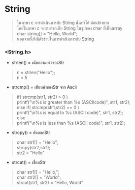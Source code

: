 # String #
> ในภาษา c การดำเนินการกับ String นั้นทำได้ ค่อนข้างยาก<br/>
> โดยในถาษา c จะสามารถเก็บ String ในรูปของ char ที่เป็นarray<br/>
> char string[] = "Hello, World";<br/>
> นอกจากนี้ยังมีตัวช่วยในการดำเนินการกับ String<br/>
### <String.h> ###

* strlen() = เนับความยาวของStr<br/>

> n = strlen("Hello");<br/>
> n = 5<br/>

* strcmp() = เทียบค่าของStr จาก Ascii

>if( strcmp(str1, str2) > 0 )<br/>
>	printf("\n%s is greater than %s (ASCIIcode)", str1, str2);<br/>
>else  if( strcmp(str1,str2) == 0 )<br/>
>	printf("\n%s is equal to %s (ASCII  code)", str1, str2);<br/>
>else<br/>
>	printf("\n%s is less than %s  (ASCII  code)", str1, str2);<br/> 

* strcpy() = คัดลอกStr
> char str1[] = "Hello";<br/>
> strcpy(str2,str1);<br/>
> str2 = "Hello"<br/>

* strcat() = เชื่อมStr
>  char str1[] = "Hello,";<br/>
>  char str2[] = "World";<br/>
>  strcat(str1, str2) = "Hello, World"<br/>